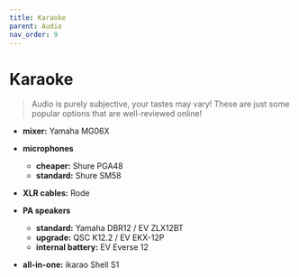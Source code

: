 ```yaml
---
title: Karaoke
parent: Audio
nav_order: 9
---
```

# Karaoke

> Audio is purely subjective, your tastes may vary! These are just some popular options that are well-reviewed online!

- **mixer:** Yamaha MG06X
- **microphones** 
	- **cheaper:** Shure PGA48
	- **standard:** Shure SM58
- **XLR cables:** Rode
- **PA speakers**
	- **standard:** Yamaha DBR12 / EV ZLX12BT
	- **upgrade:** QSC K12.2 / EV EKX-12P
	- **internal battery:** EV Everse 12

- **all-in-one:** ikarao Shell S1
